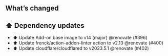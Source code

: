 ## What’s changed
## ⬆️ Dependency updates

- ⬆️ Update Add-on base image to v14 (major) @renovate (#396)
- ⬆️ Update frenck/action-addon-linter action to v2.13 @renovate (#400)
- ⬆️ Update cloudflare/cloudflared to v2023.5.1 @renovate (#402)
